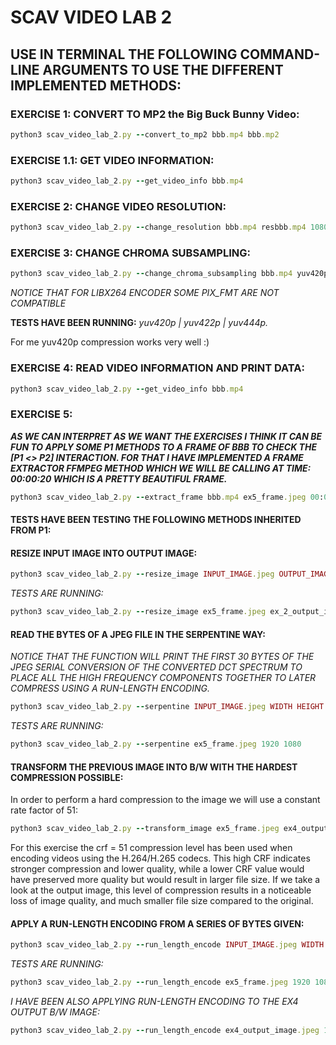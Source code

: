 
# SCAV VIDEO LAB 2
## USE IN TERMINAL THE FOLLOWING COMMAND-LINE ARGUMENTS TO USE THE DIFFERENT IMPLEMENTED METHODS:
### EXERCISE 1: CONVERT TO MP2 the Big Buck Bunny Video:

```ruby
python3 scav_video_lab_2.py --convert_to_mp2 bbb.mp4 bbb.mp2
```
### EXERCISE 1.1: GET VIDEO INFORMATION:
```ruby
python3 scav_video_lab_2.py --get_video_info bbb.mp4
```

### EXERCISE 2: CHANGE VIDEO RESOLUTION:
```ruby
python3 scav_video_lab_2.py --change_resolution bbb.mp4 resbbb.mp4 1080 720
```
### EXERCISE 3: CHANGE CHROMA SUBSAMPLING:
```ruby
python3 scav_video_lab_2.py --change_chroma_subsampling bbb.mp4 yuv420pbbb.mp4 yuv420p
```
_NOTICE THAT FOR LIBX264 ENCODER SOME PIX_FMT ARE NOT COMPATIBLE_

__TESTS HAVE BEEN RUNNING:__ _yuv420p | yuv422p | yuv444p._

For me yuv420p compression works very well :)

### EXERCISE 4: READ VIDEO INFORMATION AND PRINT DATA:
```ruby
python3 scav_video_lab_2.py --get_video_info bbb.mp4
```


### EXERCISE 5:
___AS WE CAN INTERPRET AS WE WANT THE EXERCISES I THINK IT CAN BE FUN TO APPLY SOME P1 METHODS TO A FRAME OF BBB TO CHECK THE [P1 <> P2] INTERACTION.
FOR THAT I HAVE IMPLEMENTED A FRAME EXTRACTOR FFMPEG METHOD WHICH WE WILL BE CALLING AT TIME: 00:00:20 WHICH IS A PRETTY BEAUTIFUL FRAME.___
```ruby
python3 scav_video_lab_2.py --extract_frame bbb.mp4 ex5_frame.jpeg 00:00:20
```

#### TESTS HAVE BEEN TESTING THE FOLLOWING METHODS INHERITED FROM P1:

#### RESIZE INPUT IMAGE INTO OUTPUT IMAGE:
```ruby
python3 scav_video_lab_2.py --resize_image INPUT_IMAGE.jpeg OUTPUT_IMAGE[NAME].jpeg WIDTH HEIGHT (Total of 4ARGS)
```

_TESTS ARE RUNNING:_
```ruby
python3 scav_video_lab_2.py --resize_image ex5_frame.jpeg ex_2_output_image.jpeg 960 540
```

#### READ THE BYTES OF A JPEG FILE IN THE SERPENTINE WAY:
_NOTICE THAT THE FUNCTION WILL PRINT THE FIRST 30 BYTES OF THE JPEG SERIAL CONVERSION OF THE CONVERTED DCT SPECTRUM TO PLACE ALL THE HIGH FREQUENCY COMPONENTS TOGETHER TO LATER COMPRESS USING A RUN-LENGTH ENCODING._

```ruby
python3 scav_video_lab_2.py --serpentine INPUT_IMAGE.jpeg WIDTH HEIGHT
```
_TESTS ARE RUNNING:_
```ruby
python3 scav_video_lab_2.py --serpentine ex5_frame.jpeg 1920 1080
```

#### TRANSFORM THE PREVIOUS IMAGE INTO B/W WITH THE HARDEST COMPRESSION POSSIBLE:
In order to perform a hard compression to the image we will use a constant rate factor of 51:
```ruby
python3 scav_video_lab_2.py --transform_image ex5_frame.jpeg ex4_output_image.jpeg 51
```

For this exercise the crf = 51 compression level has been used when encoding videos using the H.264/H.265 codecs.
This high CRF indicates stronger compression and lower quality, while a lower CRF value would have preserved more quality but would result in larger file size.
If we take a look at the output image, this level of compression results in a noticeable loss of image quality, and much smaller file size compared to the original.

#### APPLY A RUN-LENGTH ENCODING FROM A SERIES OF BYTES GIVEN:
```ruby
python3 scav_video_lab_2.py --run_length_encode INPUT_IMAGE.jpeg WIDTH HEIGHT
```
_TESTS ARE RUNNING:_
```ruby
python3 scav_video_lab_2.py --run_length_encode ex5_frame.jpeg 1920 1080
```
_I HAVE BEEN ALSO APPLYING RUN-LENGTH ENCODING TO THE EX4 OUTPUT B/W IMAGE:_
```ruby
python3 scav_video_lab_2.py --run_length_encode ex4_output_image.jpeg 1920 1080
```

